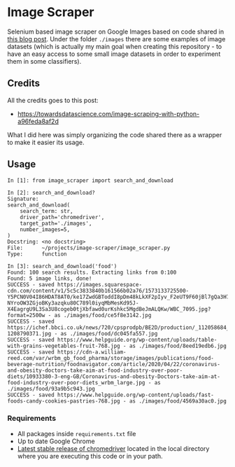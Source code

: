 # Image Scraper
Selenium based image scraper on Google Images based on code shared in [this blog post](https://towardsdatascience.com/image-scraping-with-python-a96feda8af2d). Under the folder `./images` there are some examples of image datasets (which is actually my main goal when creating this repository - to have an easy access to some small image datasets in order to experiment them in some classifiers). 

## Credits
All the credits goes to this post:
- https://towardsdatascience.com/image-scraping-with-python-a96feda8af2d

What I did here was simply organizing the code shared there as a wrapper to make it easier its usage. 

## Usage
```
In [1]: from image_scraper import search_and_download

In [2]: search_and_download?
Signature:
search_and_download(
    search_term: str,
    driver_path='chromedriver',
    target_path='./images',
    number_images=5,
)
Docstring: <no docstring>
File:      ~/projects/image-scraper/image_scraper.py
Type:      function

In [3]: search_and_download('food')
Found: 100 search results. Extracting links from 0:100
Found: 5 image links, done!
SUCCESS - saved https://images.squarespace-cdn.com/content/v1/5c5c3833840b161566b02a76/1573133725500-Y5PCN0V04I86HDAT8AT0/ke17ZwdGBToddI8pDm48kLkXF2pIyv_F2eUT9F60jBl7gQa3H78H3Y0txjaiv_0fDoOvxcdMmMKkDsyUqMSsMWxHk725yiiHCCLfrh8O1z4YTzHvnKhyp6Da-NYroOW3ZGjoBKy3azqku80C789l0iyqMbMesKd95J-X4EagrgU9L3Sa3U8cogeb0tjXbfawd0urKshkc5MgdBeJmALQKw/WBC_7095.jpg?format=2500w - as ./images/food/ce5f8e3142.jpg
SUCCESS - saved https://ichef.bbci.co.uk/news/720/cpsprodpb/BE2D/production/_112058684_gettyimages-1208790371.jpg - as ./images/food/dc045fa557.jpg
SUCCESS - saved https://www.helpguide.org/wp-content/uploads/table-with-grains-vegetables-fruit-768.jpg - as ./images/food/8eed19edb6.jpg
SUCCESS - saved https://cdn-a.william-reed.com/var/wrbm_gb_food_pharma/storage/images/publications/food-beverage-nutrition/foodnavigator.com/article/2020/04/22/coronavirus-and-obesity-doctors-take-aim-at-food-industry-over-poor-diets/10933380-3-eng-GB/Coronavirus-and-obesity-Doctors-take-aim-at-food-industry-over-poor-diets_wrbm_large.jpg - as ./images/food/93a9b5c943.jpg
SUCCESS - saved https://www.helpguide.org/wp-content/uploads/fast-foods-candy-cookies-pastries-768.jpg - as ./images/food/4569a30ac0.jpg
```

### Requirements
- All packages inside `requirements.txt` file
- Up to date Google Chrome
- [Latest stable release of chromedriver](https://chromedriver.chromium.org/) located in the local directory where you are executing this code or in your path. 
